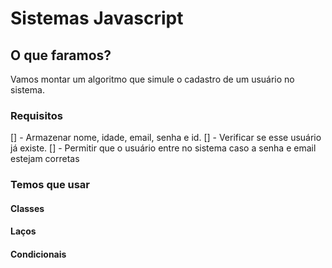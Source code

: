 # Sistemas Javascript

## O que faramos?

Vamos montar um algoritmo que simule o cadastro de um usuário no sistema.

### Requisitos

[] - Armazenar nome, idade, email, senha e id.
[] - Verificar se esse usuário já existe.
[] - Permitir que o usuário entre no sistema caso a senha e email estejam corretas

### Temos que usar

#### Classes

#### Laços

#### Condicionais
